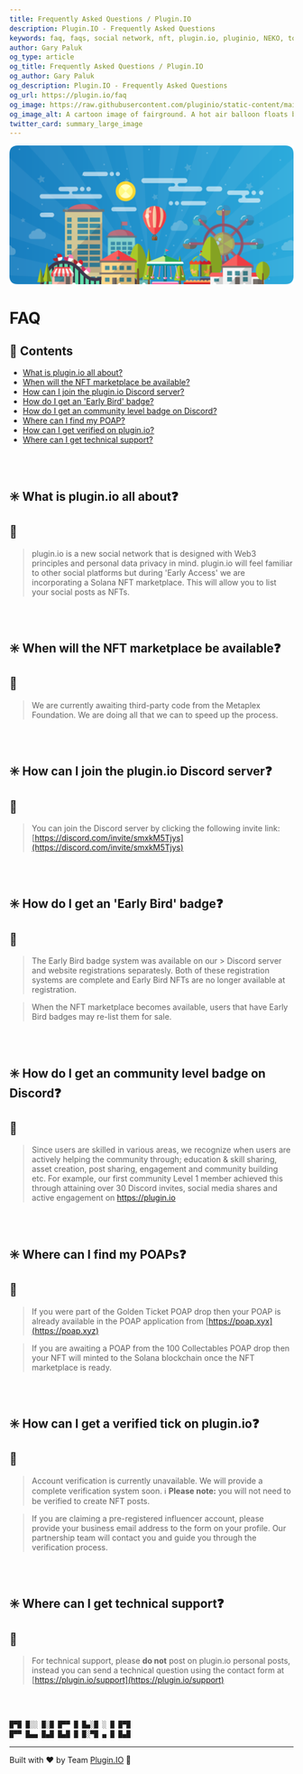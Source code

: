 ```yaml
---
title: Frequently Asked Questions / Plugin.IO
description: Plugin.IO - Frequently Asked Questions
keywords: faq, faqs, social network, nft, plugin.io, pluginio, NEKO, token, cryptocurrency, crypto
author: Gary Paluk
og_type: article
og_title: Frequently Asked Questions / Plugin.IO
og_author: Gary Paluk
og_description: Plugin.IO - Frequently Asked Questions
og_url: https://plugin.io/faq
og_image: https://raw.githubusercontent.com/pluginio/static-content/main/lang/en/docs/v1/images/header_banner.png
og_image_alt: A cartoon image of fairground. A hot air balloon floats by through an open blue sky
twitter_card: summary_large_image
---
```


![A cartoon image of a fairground. A hot air balloon floats by through a clear open blue sky.](https://raw.githubusercontent.com/pluginio/static-content/main/lang/en/docs/v1/images/header_banner.png)

# FAQ

## 📖 Contents
* [What is plugin.io all about?](#what-is-plugin)
* [When will the NFT marketplace be available?](#when-nft)
* [How can I join the plugin.io Discord server?](#join-discord)
* [How do I get an 'Early Bird' badge?](#early-bird)
* [How do I get an community level badge on Discord?](#community-badge)
* [Where can I find my POAP?](#find-poap)
* [How can I get verified on plugin.io?](#get-verified)
* [Where can I get technical support?](#support)

<br />
<br />

<a name="what-is-plugin"></a>

## ✳️ **What is plugin.io all about❓**

## 🙋 
> plugin.io is a new social network that is designed with Web3 principles and personal data privacy in mind. plugin.io will feel familiar to other social platforms but during 'Early Access' we are incorporating a Solana NFT marketplace. This will allow you to list your social posts as NFTs.

<br />
<br />

<a name="when-nft"></a>

## ✳️ **When will the NFT marketplace be available❓**
## 🙋 
> We are currently awaiting third-party code from the Metaplex Foundation. We are doing all that we can to speed up the process.

<br />
<br />

<a name="join-discord"></a>

## ✳️ **How can I join the plugin.io Discord server❓**
## 🙋
> You can join the Discord server by clicking the following invite link: [https://discord.com/invite/smxkM5Tjys](https://discord.com/invite/smxkM5Tjys)

<br />
<br />

<a name="early-bird"></a>

## ✳️ **How do I get an 'Early Bird' badge❓**
## 🙋
> The Early Bird badge system was available on our > Discord server and website registrations separatesly. Both of these registration systems are complete and Early Bird NFTs are no longer available at registration.

> When the NFT marketplace becomes available, users that have Early Bird badges may re-list them for sale.

<br />
<br />

<a name="community-badge"></a>

## ✳️ **How do I get an community level badge on Discord❓**
## 🙋
> Since users are skilled in various areas, we recognize when users are actively helping the community through; education & skill sharing, asset creation, post sharing, engagement and community building etc. For example, our first community Level 1 member achieved this through attaining over 30 Discord invites, social media shares and active engagement on https://plugin.io

<br />
<br />

<a name="find-poap"></a>

## ✳️ **Where can I find my POAPs❓**
## 🙋
> If you were part of the Golden Ticket POAP drop then your POAP is already available in the POAP application from [https://poap.xyx](https://poap.xyz)

> If you are awaiting a POAP from the 100 Collectables POAP drop then your NFT will minted to the Solana blockchain once the NFT marketplace is ready.

<br />
<br />

<a name="get-verified"></a>

## ✳️ **How can I get a verified tick on plugin.io❓**
## 🙋
> Account verification is currently unavailable. We will provide a complete verification system soon. ℹ️ **Please note:** you will not need to be verified to create NFT posts.

> If you are claiming a pre-registered influencer account, please provide your business email address to the form on your profile. Our partnership team will contact you and guide you through the verification process.

<br />
<br />

<a name="support"></a>

## ✳️ **Where can I get technical support❓**
## 🙋
> For technical support, please **do not** post on plugin.io personal posts, instead you can send a technical question using the contact form at [https://plugin.io/support](https://plugin.io/support)

<br />
<br />

```javascript
█▀█ █░░ █░█ █▀▀ █ █▄░█ ░ █ █▀█
█▀▀ █▄▄ █▄█ █▄█ █ █░▀█ ▄ █ █▄█
```
---
Built with ❤️ by Team [Plugin.IO](https://github.com/orgs/pluginio/teams/plugin-io-team/members) 🚀

<br />
<br />
